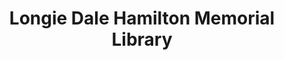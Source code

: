 ---
layout: repo
title: "Longie Dale Hamilton Memorial Library"
id: 24250
permalink: repos/24250/
---